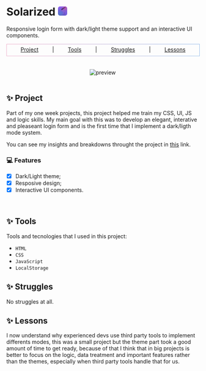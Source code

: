 # Solarized <img src='public/logo.svg' height='24px' width='24px' />

Responsive login form with dark/light theme support and an interactive UI components.

<center>
  <div style='width: 100%; border: 1.3px solid; border-image-slice: 1; border-image-source: linear-gradient(90deg, rgba(238,174,202,1) 0%, rgba(148,187,233,1) 100%); display: flex; justify-content: space-evenly; padding: 0.3rem 0 0.5rem 0'>
    <a href='#project'>Project</a>|
    <a href='#tools'>Tools</a>|
    <a href='#struggles'>Struggles</a>|
    <a href='#lessons'>Lessons</a>
  </div>
</center>

<br />
<br />

<center>
  <img src='.github/preview.gif' alt='preview' />
</center>

<br />

## ✨ Project <a id='project'></a>

Part of my one week projects, this project helped me train my CSS, UI, JS and logic skills. My main goal with this was to develop an elegant, interative and pleaseant login form and is the first time that I implement a dark/ligth mode system.

You can see my insights and breakdowns throught the project in [this](TODO.md) link.

### 💻 Features

  - [x] Dark/Light theme;
  - [x] Resposive design;
  - [x] Interactive UI components.

<br />

## ✨ Tools <a id='tools'></a>

Tools and tecnologies that I used in this project:

- `HTML`
- `CSS`
- `JavaScript`
- `LocalStorage`

## ✨ Struggles <a id='struggles'></a>

No struggles at all.

## ✨ Lessons <a id='lessons'></a>

I now understand why experienced devs use third party tools to implement differents modes, this was a small project but the theme part took a good amount of time to get ready, because of that I think that in big projects is better to focus on the logic, data treatment and important features rather than the themes, especially when third party tools handle that for us.
